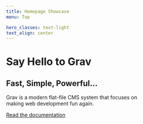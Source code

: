 ```yaml
---
title: Homepage Showcase
menu: Top

hero_classes: text-light
text_align: center
---
```


# Say Hello to Grav
## Fast, Simple, Powerful...

Grav is a modern flat-file CMS system that focuses on  
making web development fun again.

[Read the documentation](https://learn.getgrav.org?classes=btn,btn-primary,btn-lg&target=_blank)





